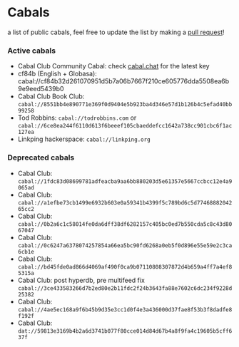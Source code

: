 # Cabals
a list of public cabals, feel free to update the list by making a [pull request](https://github.com/cabal-club/cabals/pulls)!

### Active cabals
* Cabal Club Community Cabal: check [cabal.chat](https://cabal.chat) for the latest key
* cf84b (English + Globasa): cabal://cf84b32d261070951d5b7a06b7667f210ce605776dda5508ea6b9e9eed5439b0
* Cabal Club Book Club: `cabal://8551bb4e890771e369f0d9404e5b923ba4d346e57d1b126b4c5efad40bb99258`
* Tod Robbins: `cabal://todrobbins.com` or `cabal://6ce8ea244f6110d613f6beeef105cbaeddefcc1642a738cc901cbc6f1ac127ea`
* Linkping hackerspace: `cabal://linkping.org`

### Deprecated cabals
* Cabal Club: `cabal://1fdc83d08699781adfeacba9aa6bb880203d5e61357e5667ccbcc12e4a9065ad`
* Cabal Club: `cabal://a1efbe73cb1499e6932b603e0a59341b4399f5c789bd6c5d7746888204265cc2`
* Cabal Club: `cabal://0b2a6c1c58014fe0da6dff38df6282157c405bc0ed7b550cda5c8c43d8067047`
* Cabal Club: `cabal://0c6247a6378074257854a66ea5bc90fd6268a0eb5f0d896e55e59e2c3ca6cb1e`
* Cabal Club: `cabal://bd45fde0ad866d4069af490f0ca9b07110808307872d4b659a4ff7a4ef85315a`
* Cabal Club: post hyperdb, pre multifeed fix `cabal://3ce433583266d7b2ed80e2b11fdc2f24b3643fa88e7602c6dc234f9228d25382`
* Cabal Club: `cabal://4ae5ec168a9f6b45b9d35e3cc1d0f4e3a436000d37fae8f53b3f8dadfe8f192f`
* Cabal Club: `dat://59813e3169b4b2a6d3741b077f80cce014d84d67b4a8f9fa4c19605b5cff637f`
